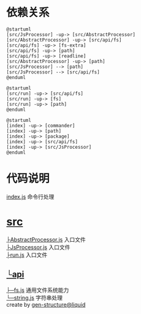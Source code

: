 # 依赖关系
```plantuml
@startuml
[src/JsProcessor] -up-> [src/AbstractProcessor]
[src/AbstractProcessor] -up-> [src/api/fs]
[src/api/fs] -up-> [fs-extra]
[src/api/fs] -up-> [path]
[src/api/fs] -up-> [readline]
[src/AbstractProcessor] -up-> [path]
[src/JsProcessor] --> [path]
[src/JsProcessor] --> [src/api/fs]
@enduml
```
```plantuml
@startuml
[src/run] -up-> [src/api/fs]
[src/run] -up-> [fs]
[src/run] -up-> [path]
@enduml
```
```plantuml
@startuml
[index] -up-> [commander]
[index] -up-> [path]
[index] -up-> [package]
[index] -up-> [src/api/fs]
[index] -up-> [src/JsProcessor]
@enduml
```
# 代码说明
[index.js](index.js)	命令行处理<br>
# [src](src)
[├AbstractProcessor.js](src/AbstractProcessor.js)	入口文件<br>
[├JsProcessor.js](src/JsProcessor.js)	入口文件<br>
[├run.js](src/run.js)	入口文件<br>
## [└api](src/api)
[├─fs.js](src/api/fs.js)	通用文件系统能力<br>
[└─string.js](src/api/string.js)	字符串处理<br>
  create by [gen-structure@liquid](https://github.com/ljquan/gen-structure.git)
